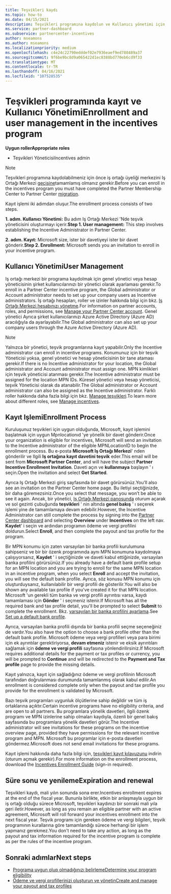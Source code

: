 ```yaml
---
title: Teşvikleri kaydı
ms.topic: how-to
ms.date: 04/15/2021
description: Teşvikleri programına kaydolun ve Kullanıcı yönetimi için gerekli rolleri atayın. Bu makale, kayıt işlemini açıklar.
ms.service: partner-dashboard
ms.subservice: partnercenter-incentives
author: mseamons
ms.author: mseamons
ms.localizationpriority: medium
ms.openlocfilehash: c4e24c22790edddef02e7936eaef9ed788489a37
ms.sourcegitcommit: 9f6be9bc8d9a065422d1ec8388bd770eb6cd9f33
ms.translationtype: MT
ms.contentlocale: tr-TR
ms.lasthandoff: 04/16/2021
ms.locfileid: "107528535"
---
```

# <a name="enrollment-and-user-management-in-the-incentives-program"></a><span data-ttu-id="86669-104">Teşvikleri programında kayıt ve Kullanıcı Yönetimi</span><span class="sxs-lookup"><span data-stu-id="86669-104">Enrollment and user management in the incentives program</span></span>

<span data-ttu-id="86669-105">**Uygun roller**</span><span class="sxs-lookup"><span data-stu-id="86669-105">**Appropriate roles**</span></span>

- <span data-ttu-id="86669-106">Teşvikleri Yöneticisi</span><span class="sxs-lookup"><span data-stu-id="86669-106">Incentives admin</span></span>

>[!NOTE]
><span data-ttu-id="86669-107">Teşvikleri programına kaydolabilmeniz için önce iş ortağı üyeliği merkezini Iş Ortağı Merkezi [geçişine](prepare-pmc-pc-migration.md)tamamlamış olmanız gerekir.</span><span class="sxs-lookup"><span data-stu-id="86669-107">Before you can enroll in the incentives program you must have completed the Partner Membership Center to Partner Center [migration](prepare-pmc-pc-migration.md).</span></span>

<span data-ttu-id="86669-108">Kayıt işlemi iki adımdan oluşur.</span><span class="sxs-lookup"><span data-stu-id="86669-108">The enrollment process consists of two steps.</span></span>

<span data-ttu-id="86669-109">**1. adım. Kullanıcı Yönetimi:** Bu adım Iş Ortağı Merkezi 'Nde teşvik yöneticisini oluşturmayı içerir.</span><span class="sxs-lookup"><span data-stu-id="86669-109">**Step 1. User management:** This step involves establishing the Incentive Administrator in Partner Center.</span></span>

<span data-ttu-id="86669-110">**2. adım. Kayıt:** Microsoft size, ister bir davetiyeyi ister bir davet gönderir.</span><span class="sxs-lookup"><span data-stu-id="86669-110">**Step 2. Enrollment:** Microsoft sends you an invitation to enroll in your incentive program.</span></span>

## <a name="user-management"></a><span data-ttu-id="86669-111">Kullanıcı Yönetimi</span><span class="sxs-lookup"><span data-stu-id="86669-111">User Management</span></span>

<span data-ttu-id="86669-112">Iş ortağı merkezi bir programa kaydolmak için genel yönetici veya hesap yöneticisinin şirket kullanıcılarınızı bir yönetici olarak ayarlaması gerekir.</span><span class="sxs-lookup"><span data-stu-id="86669-112">To enroll in a Partner Center incentive program, the Global administrator or Account administrator needs to set up your company users as Incentive administrators.</span></span> <span data-ttu-id="86669-113">İş ortağı hesapları, roller ve izinler hakkında bilgi için bkz. [Iş Ortağı Merkezi hesabınızı yönetme](partner-center-account-setup.md).</span><span class="sxs-lookup"><span data-stu-id="86669-113">For information on partner accounts, roles, and permissions, see [Manage your Partner Center account](partner-center-account-setup.md).</span></span> <span data-ttu-id="86669-114">Genel yönetici Ayrıca şirket kullanıcılarınızı Azure Active Directory (Azure AD) aracılığıyla da ayarlayabilir.</span><span class="sxs-lookup"><span data-stu-id="86669-114">The Global administrator can also set up your company users through the Azure Active Directory (Azure AD).</span></span>

>[!NOTE]
><span data-ttu-id="86669-115">Yalnızca bir yönetici, teşvik programlarına kayıt yapabilir.</span><span class="sxs-lookup"><span data-stu-id="86669-115">Only the Incentive administrator can enroll in incentive programs.</span></span> <span data-ttu-id="86669-116">Konumunuz için bir teşvik Yöneticisi yoksa, genel yönetici ve hesap yöneticisinin bir tane ataması gerekir.</span><span class="sxs-lookup"><span data-stu-id="86669-116">If there is no Incentive administrator for your location, the Global administrator and Account administrator must assign one.</span></span> <span data-ttu-id="86669-117">MPN kimlikleri için teşvik yöneticisi atanması gerekir.</span><span class="sxs-lookup"><span data-stu-id="86669-117">The Incentive administrator must be assigned for the location MPN IDs.</span></span> <span data-ttu-id="86669-118">Küresel yönetici veya hesap yöneticisi, teşvik Yöneticisi olarak da atanabilir.</span><span class="sxs-lookup"><span data-stu-id="86669-118">The Global administrator or Account administrator can also be assigned as the Incentive administrator.</span></span> <span data-ttu-id="86669-119">Farklı roller hakkında daha fazla bilgi için bkz. [Manage teşvikleri](permissions-overview.md#manage-incentives).</span><span class="sxs-lookup"><span data-stu-id="86669-119">To learn more about different roles, see [Manage incentives](permissions-overview.md#manage-incentives).</span></span>

## <a name="enrollment-process"></a><span data-ttu-id="86669-120">Kayıt Işlemi</span><span class="sxs-lookup"><span data-stu-id="86669-120">Enrollment Process</span></span>

<span data-ttu-id="86669-121">Kuruluşunuz teşvikleri için uygun olduğunda, Microsoft, kayıt işlemini başlatmak için uygun Mpnlocationıd 'ye yönelik bir davet gönderir.</span><span class="sxs-lookup"><span data-stu-id="86669-121">Once your organization is eligible for incentives, Microsoft will send an invitation to the Incentive administrator of the eligible MPNLocationID to begin the enrollment process.</span></span> <span data-ttu-id="86669-122">Bu e-posta **Microsoft Iş Ortağı Merkezi**' nden gönderilir ve Ilgili **Iş ortağına kayıt davetini teşvik** eder.</span><span class="sxs-lookup"><span data-stu-id="86669-122">This email will be sent from **Microsoft Partner Center**, and will have the subject **Partner Incentive Enrollment Invitation**.</span></span> <span data-ttu-id="86669-123">Daveti açın ve **kullanmaya** başlayın ' ı seçin.</span><span class="sxs-lookup"><span data-stu-id="86669-123">Open the invitation and select **Get Started**.</span></span>

<span data-ttu-id="86669-124">Ayrıca Iş Ortağı Merkezi giriş sayfasında bir davet görürsünüz.</span><span class="sxs-lookup"><span data-stu-id="86669-124">You’ll also see an invitation on the Partner Center home page.</span></span> <span data-ttu-id="86669-125">Bu iletiyi seçtiğinizde, bir daha göremezsiniz.</span><span class="sxs-lookup"><span data-stu-id="86669-125">Once you select that message, you won’t be able to see it again.</span></span> <span data-ttu-id="86669-126">Ancak, bir yönetici, [Iş Ortağı Merkezi panosunda](https://partner.microsoft.com/dashboard/) oturum açarak ve sol gezinti çubuğunda **teşvikleri** ' nin altında **genel bakış** ' ı seçerek işlemi yine de tamamlamaya devam edebilir.</span><span class="sxs-lookup"><span data-stu-id="86669-126">However, the Incentive Administrator can still complete the process by signing into the [Partner Center dashboard](https://partner.microsoft.com/dashboard/) and selecting **Overview** under **Incentives** on the left nav.</span></span> <span data-ttu-id="86669-127">**Kaydet**' i seçin ve ardından programın ödeme ve vergi profilini doldurun.</span><span class="sxs-lookup"><span data-stu-id="86669-127">Select **Enroll**, and then complete the payout and tax profile for the program.</span></span>

<span data-ttu-id="86669-128">Bir MPN konumu için zaten varsayılan bir banka profili kurulumuna sahipseniz ve bir bir özenk programında aynı MPN konumuna kaydolmaya çalışıyorsanız, **Kaydet** ' i seçtiğinizde ve daveti kabul ettiğinizde, varsayılan banka profilini görürsünüz.</span><span class="sxs-lookup"><span data-stu-id="86669-128">If you already have a default bank profile setup for an MPN location and you are trying to enroll for the same MPN location in an incentive program, when you select **Enroll** and accept the invitation, you will see the default bank profile.</span></span> <span data-ttu-id="86669-129">Ayrıca, söz konusu MPN konumu için oluşturduysanız, kullanılabilir bir vergi profili de gösterilir.</span><span class="sxs-lookup"><span data-stu-id="86669-129">You will also be shown any available tax profile if you've created it for that MPN location.</span></span> <span data-ttu-id="86669-130">Microsoft 'un gerekli tüm banka ve vergi profili ayrıntısı varsa, kaydı tamamlaması için **Gönder** ' i seçmeniz istenir.</span><span class="sxs-lookup"><span data-stu-id="86669-130">If Microsoft has all the required bank and tax profile detail, you'll be prompted to select **Submit** to complete the enrollment.</span></span> <span data-ttu-id="86669-131">Bkz. [varsayılan bir banka profilini ayarlama](incentives-create-and-manage-your-payout-and-tax-profiles.md#set-up-a-default-bank-profile).</span><span class="sxs-lookup"><span data-stu-id="86669-131">See [Set up a default bank profile](incentives-create-and-manage-your-payout-and-tax-profiles.md#set-up-a-default-bank-profile).</span></span>

<span data-ttu-id="86669-132">Ayrıca, varsayılan banka profili dışında bir banka profili seçme seçeneğiniz de vardır.</span><span class="sxs-lookup"><span data-stu-id="86669-132">You also have the option to choose a bank profile other than the default bank profile.</span></span> <span data-ttu-id="86669-133">Microsoft ödeme veya vergi profilleri veya para birimi için ek ayrıntılar gerektiriyorsa, **devam etmeniz** istenir ve eksik ayrıntıları sağlamak için **ödeme ve vergi profili** sayfasına yönlendirilirsiniz.</span><span class="sxs-lookup"><span data-stu-id="86669-133">If Microsoft requires additional details for the payment or tax profiles or currency, you will be prompted to **Continue** and will be redirected to the **Payment and Tax profile** page to provide the missing details.</span></span> 

<span data-ttu-id="86669-134">Kayıt yalnızca, kayıt için sağladığınız ödeme ve vergi profilinin Microsoft tarafından doğrulanması durumunda tamamlanmış olarak kabul edilir.</span><span class="sxs-lookup"><span data-stu-id="86669-134">An enrollment is considered complete only when the payout and tax profile you provide for the enrollment is validated by Microsoft.</span></span>

<span data-ttu-id="86669-135">Bazı teşvik programları uygunluk ölçütlerine sahip değildir ve tüm iş ortaklarına açıktır.</span><span class="sxs-lookup"><span data-stu-id="86669-135">Certain incentive programs have no eligibility criteria, and are open to all partners.</span></span> <span data-ttu-id="86669-136">Bu programlara yönelik davetleri, ilgili özenk programı ve MPN izinlerine sahip olmaları kaydıyla, özenli bir genel bakış sayfasında bu programlara yönelik davetleri görür.</span><span class="sxs-lookup"><span data-stu-id="86669-136">The Incentive administrator will see invitations for these programs on the incentive overview page, provided they have permissions for the relevant incentive program and MPN.</span></span> <span data-ttu-id="86669-137">Microsoft bu programlar için e-posta davetleri göndermez.</span><span class="sxs-lookup"><span data-stu-id="86669-137">Microsoft does not send email invitations for these programs.</span></span>

<span data-ttu-id="86669-138">Kayıt işlemi hakkında daha fazla bilgi için, [teşvikleri kayıt kılavuzunu](https://partner.microsoft.com/resources/detail/partner-center-incentives-enrollment-pdf) indirin (oturum açmak gerekir).</span><span class="sxs-lookup"><span data-stu-id="86669-138">For more information on the enrollment process, download the [Incentives Enrollment Guide](https://partner.microsoft.com/resources/detail/partner-center-incentives-enrollment-pdf) (sign-in required).</span></span>

## <a name="expiration-and-renewal"></a><span data-ttu-id="86669-139">Süre sonu ve yenileme</span><span class="sxs-lookup"><span data-stu-id="86669-139">Expiration and renewal</span></span>

<span data-ttu-id="86669-140">Teşvikleri kaydı, mali yılın sonunda sona erer.</span><span class="sxs-lookup"><span data-stu-id="86669-140">Incentives enrollment expires at the end of the fiscal year.</span></span> <span data-ttu-id="86669-141">Bununla birlikte, etkin bir anlaşmayla uygun bir iş ortağı olduğu sürece Microsoft, teşvikleri kaydınızı bir sonraki mali yıla geri iletir.</span><span class="sxs-lookup"><span data-stu-id="86669-141">However, as long as you remain an eligible partner with an active agreement, Microsoft will roll forward your incentives enrollment into the next fiscal year.</span></span> <span data-ttu-id="86669-142">Teşvik programı için gereken ödeme ve vergi bilgileri, teşvik programının kurallarına göre tamamlandığı sürece herhangi bir işlem yapmanız gerekmez.</span><span class="sxs-lookup"><span data-stu-id="86669-142">You don't need to take any action, as long as the payout and tax information required for the incentive program is complete as per the rules of the incentive program.</span></span>

## <a name="next-steps"></a><span data-ttu-id="86669-143">Sonraki adımlar</span><span class="sxs-lookup"><span data-stu-id="86669-143">Next steps</span></span>

- [<span data-ttu-id="86669-144">Programa uygun olup olmadığınızı belirleme</span><span class="sxs-lookup"><span data-stu-id="86669-144">Determine your program eligibility</span></span>](incentives-determined-your-program-eligibility.md)
- [<span data-ttu-id="86669-145">Ödeme ve vergi profillerinizi oluşturun ve yönetin</span><span class="sxs-lookup"><span data-stu-id="86669-145">Create and manage your payout and tax profiles</span></span>](incentives-create-and-manage-your-payout-and-tax-profiles.md)
